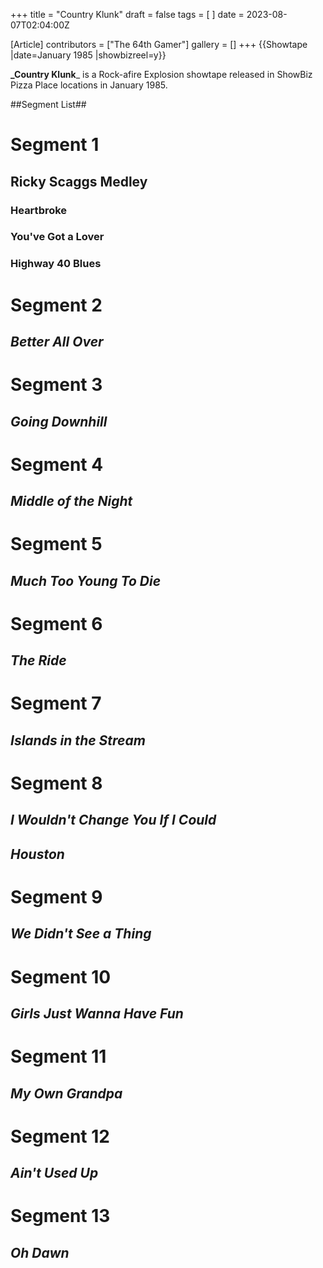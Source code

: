 +++
title = "Country Klunk"
draft = false
tags = [ ]
date = 2023-08-07T02:04:00Z

[Article]
contributors = ["The 64th Gamer"]
gallery = []
+++
{{Showtape
|date=January 1985
|showbizreel=y}}

**_Country Klunk**_ is a Rock-afire Explosion showtape released in ShowBiz Pizza Place locations in January 1985.

##Segment List##
# **Segment 1** 
## Ricky Scaggs Medley
### Heartbroke
### You've Got a Lover
### Highway 40 Blues
# **Segment 2** 
## _Better All Over_
# **Segment 3** 
## _Going Downhill_
# **Segment 4** 
## _Middle of the Night_
# **Segment 5** 
## _Much Too Young To Die_
# **Segment 6** 
## _The Ride_
# **Segment 7** 
## _Islands in the Stream_
# **Segment 8** 
## _I Wouldn't Change You If I Could_
## _Houston_
# **Segment 9** 
## _We Didn't See a Thing_
# **Segment 10** 
## _Girls Just Wanna Have Fun_
# **Segment 11** 
## _My Own Grandpa_
# **Segment 12** 
## _Ain't Used Up_
# **Segment 13** 
## _Oh Dawn_
